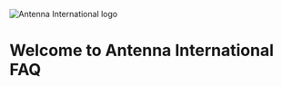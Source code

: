 ![Antenna International logo]({{site.baseurl}}/docs/Antenna-horizontal-All-aligned.jpg)
<h1>Welcome to Antenna International FAQ</h1>
